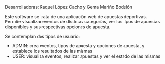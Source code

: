 Desarrolladoras: Raquel López Cacho y Gema Mariño Bodelón

Este software se trata de una aplicación web de apuestas deportivas. Permite visualizar eventos de distintas categorías, 
ver los tipos de apuestas disponibles y sus respectivas opciones de apuesta. 

Se contemplan dos tipos de usuario: 
  - ADMIN: crea eventos, tipos de apuesta y opciones de apuesta, y establece los resultados de las mismas
  - USER: visualiza eventos, realizar apuestas y ver el estado de las mismas

